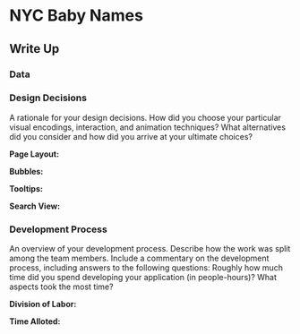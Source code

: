# NYC Baby Names

## Write Up

### Data


### Design Decisions

A rationale for your design decisions. How did you choose your particular visual encodings, interaction, and animation techniques? What alternatives did you consider and how did you arrive at your ultimate choices?

**Page Layout:**

**Bubbles:**

**Tooltips:**

**Search View:**

### Development Process

An overview of your development process. Describe how the work was split among the team members. Include a commentary on the development process, including answers to the following questions: Roughly how much time did you spend developing your application (in people-hours)? What aspects took the most time?

**Division of Labor:**

**Time Alloted:**


